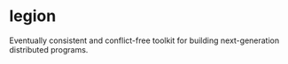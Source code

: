 # legion
Eventually consistent and conflict-free toolkit for building next-generation distributed programs.
